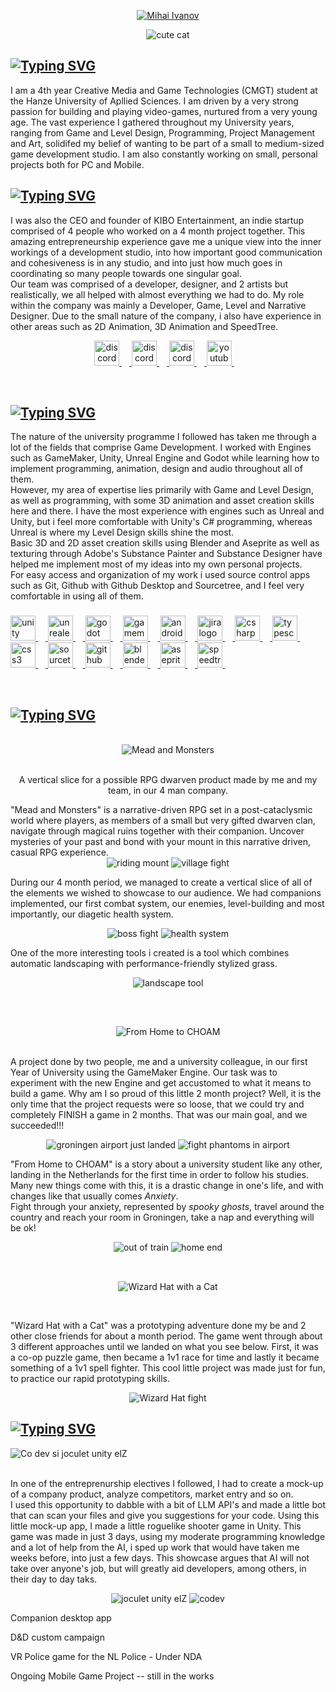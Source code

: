

<link rel="stylesheet" type='text/css' href="https://cdn.jsdelivr.net/gh/devicons/devicon@latest/devicon.min.css" />



<p align="center">
  <a href="https://github.com/CodringherAndFenn">
    <img src="https://fontmeme.com/permalink/250120/e97e05f241fa39fd75928510b6f6ac43.png" alt="Mihai Ivanov" /></a>
</p>


<div align="center">
  <img src="https://i.pinimg.com/originals/72/0c/c4/720cc43d757ee638ad5054a05220fafe.gif" alt="cute cat" />
</div>

## [![Typing SVG](https://readme-typing-svg.demolab.com?font=Fira+Code&pause=1000&width=435&height=30&lines=%F0%9F%91%80+A+bit+about+me+%F0%9F%91%80)](https://git.io/typing-svg)
  
  I am a 4th year Creative Media and Game Technologies (CMGT) student at the Hanze University of Apllied Sciences.
  I am driven by a very strong passion for building and playing video-games, nurtured from a very young age.
  The vast experience I gathered throughout my University years, ranging from Game and Level Design, Programming, Project Management and Art, solidifed my belief of wanting to be part of a small to medium-sized game development studio. I am also constantly working on small, personal projects both for PC and Mobile.
  

## [![Typing SVG](https://readme-typing-svg.demolab.com?font=Fira+Code&pause=1000&width=435&height=30&lines=%F0%9F%90%B1%E2%80%8D%F0%9F%8F%8D+Young+Entrepreneur+%F0%9F%90%B1%E2%80%8D%F0%9F%8F%8D)](https://git.io/typing-svg)

I was also the CEO and founder of KIBO Entertainment, an indie startup comprised of 4 people who worked on a 4 month project together. 
This amazing entrepreneurship experience gave me a unique view into the inner workings of a development studio, into how important good communication and cohesiveness is in any studio, and into just how much goes in coordinating so many people towards one singular goal.<br>
Our team was comprised of a developer, designer, and 2 artists but realistically, we all helped with almost everything we had to do.
My role within the company was mainly a Developer, Game, Level and Narrative Designer. Due to the small nature of the company, i also have experience in other areas such as 2D Animation, 3D Animation and SpeedTree.


<p align="center"></p>
  <div align="center">
    <a href="https://discordapp.com/users/168074357334081538">
      <img src ="https://raw.githubusercontent.com/gilbarbara/logos/refs/heads/main/logos/discord-icon.svg" height="40" alt="discord logo">
      <img width="12" />
    </a>
    <a href="website">
      <img src ="https://i.postimg.cc/sXhg8Twp/No-BG-Logo-Donat-Orana-Morning-Log.png" height="40" alt="discord logo">
      <img width="12" />
    </a>
    <a href="https://www.linkedin.com/in/mihai-ivanov-jucan-81b7b5293/">
      <img src ="https://cdn.jsdelivr.net/gh/devicons/devicon@latest/icons/linkedin/linkedin-original.svg" height="40" alt="discord logo">
      <img width="12" />
    </a>
    <a href="https://www.youtube.com/@MorningLog">
      <img src ="https://raw.githubusercontent.com/gilbarbara/logos/refs/heads/main/logos/youtube-icon.svg" height="40" alt="youtube logo">
      <img width="12" />
    </a>
  </div>
</p>
&nbsp;

## [![Typing SVG](https://readme-typing-svg.demolab.com?font=Fira+Code&pause=1000&width=435&height=30&lines=%F0%9F%91%94+Skills+and+profficiencies+%F0%9F%91%94)](https://git.io/typing-svg)


The nature of the university programme I followed has taken me through a lot of the fields that comprise Game Development. I worked with Engines such as GameMaker, Unity, Unreal Engine and Godot while learning how to implement programming, animation, design and audio throughout all of them.<br>
However, my area of expertise lies primarily with Game and Level Design, as well as programming, with some 3D animation and asset creation skills here and there.
I have the most experience with engines such as Unreal and Unity, but i feel more comfortable with Unity's C# programming, whereas Unreal is where my Level Design skills shine the most.<br>
Basic 3D and 2D asset creation skills using Blender and Aseprite as well as texturing through Adobe's Substance Painter and Substance Designer have helped me implement most of my ideas into my own personal projects.<br>
For easy access and organization of my work i used source control apps such as Git, Github with Github Desktop and Sourcetree, and I feel very comfortable in using all of them.



  <p align="left"></p>

###

<div align="left">
<a href="https://unity.com/">
  <img src="https://cdn.jsdelivr.net/gh/devicons/devicon/icons/unity/unity-original.svg" height="40" alt="unity logo"  />
  <img width="12" />
</a>
<a href="https://www.unrealengine.com/en-US">
  <img src="https://cdn.jsdelivr.net/gh/devicons/devicon/icons/unrealengine/unrealengine-original.svg" height="40" alt="unrealengine logo"  />
  <img width="12" />
</a>
<a href="https://godotengine.org/">
  <img src="https://cdn.jsdelivr.net/gh/devicons/devicon/icons/godot/godot-original.svg" height="40" alt="godot logo"  />
  <img width="12" />
</a>
<a href="https://gamemaker.io/en">
  <img src="https://skillicons.dev/icons?i=gamemakerstudio" height="40" alt="gamemakerstudio logo"  />
  <img width="12" />
</a>
<a href="https://developer.android.com/studio">
  <img src="https://cdn.jsdelivr.net/gh/devicons/devicon/icons/androidstudio/androidstudio-original.svg" height="40" alt="androidstudio logo"  />
  <img width="12" />
</a>
<a href="https://www.atlassian.com/software/jira">
  <img src="https://cdn.jsdelivr.net/gh/devicons/devicon@latest/icons/jira/jira-original-wordmark.svg" height="40" alt="jira logo"/>         
  <img width="12" />
</a>
<a href="https://en.wikipedia.org/wiki/C_Sharp_(programming_language)#:~:text=C%23%20(%2F%CB%8Csi%CB%90%20%CB%88,C%23">
  <img src="https://cdn.jsdelivr.net/gh/devicons/devicon/icons/csharp/csharp-original.svg" height="40" alt="csharp logo"  />
  <img width="12" />
</a>
<a href="https://en.wikipedia.org/wiki/HTML5#:~:text=HTML5%20(Hypertext%20Markup%20Language%205,as%20the%20HTML%20Living%20Standard.">
  <img src="https://cdn.jsdelivr.net/gh/devicons/devicon/icons/html5/html5-original.svg" height="40" alt="typescript logo"  />
  <img width="12" />
</a>
<a href="https://en.wikipedia.org/wiki/CSS">
  <img src="https://cdn.jsdelivr.net/gh/devicons/devicon/icons/css3/css3-original.svg" height="40" alt="css3 logo"  />
  <img width="12" />
</a>
<a href="https://en.wikipedia.org/wiki/HTML5#:~:text=HTML5%20(Hypertext%20Markup%20Language%205,as%20the%20HTML%20Living%20Standard.">
  <img src="https://cdn.jsdelivr.net/gh/devicons/devicon/icons/github/github-original.svg" height="40" alt="sourcetree logo"  />
  <img width="12" />
</a>
<a href="https://www.sourcetreeapp.com/">
  <img src="https://cdn.jsdelivr.net/gh/devicons/devicon/icons/sourcetree/sourcetree-original.svg" height="40" alt="github logo"  />
  <img width="12" />
</a>
<a href="https://www.blender.org/">
  <img src="https://cdn.jsdelivr.net/gh/devicons/devicon/icons/blender/blender-original.svg" height="40" alt="blender logo"  />
  <img width="12" />
</a>
<a href="https://www.aseprite.org/">
  <img src="https://upload.wikimedia.org/wikipedia/commons/2/24/Logo_Aseprite.png" height="40" alt="aseprite logo"  />
  <img width="12" />
</a>
<a href="https://store.speedtree.com/">
  <img src="https://i.postimg.cc/gwtGN4jB/ST-Square-White.png" height="40" alt="speedtree logo"  />
  <img width="12" />
</a>
</div>

&nbsp;

###
</p>

<p align="center"></p>


## [![Typing SVG](https://readme-typing-svg.demolab.com?font=Fira+Code&pause=1000&width=435&height=30&lines=%F0%9F%A4%B9%E2%80%8D%E2%99%82%EF%B8%8F+Team+Projects+%F0%9F%A4%B9%E2%80%8D%E2%99%82%EF%B8%8F)](https://git.io/typing-svg)


<br>
<div align="center">  
  <img src="https://fontmeme.com/permalink/250120/bc7c5a4da55f55d67609926d0acc597b.png" alt="Mead and Monsters" />
</div>

<br>
<p align="center">
A vertical slice for a possible RPG dwarven product made by me and my team, in our 4 man company. <br>
</p>
"Mead and Monsters" is a narrative-driven RPG set in a post-cataclysmic world where players, as members of a small but very gifted dwarven clan, navigate through magical ruins together with their companion. Uncover mysteries of your past and bond with your mount in this narrative driven, casual RPG experience.

<div align="center">
  <img src="https://i.postimg.cc/zBKx60VL/Riding-Mount-Spawn.gif" alt="riding mount" />
  <img src="https://i.postimg.cc/SxxtR6t5/Fighting-Small-Enemy-village.gif" alt="village fight" />
</div>


During our 4 month period, we managed to create a vertical slice of all of the elements we wished to showcase to our audience. We had companions implemented, our first combat system, our enemies, level-building and most importantly, our diagetic health system.
<div align="center">
  <img src="https://i.postimg.cc/TPy7qRxJ/Boss-Fight.gif" alt=" boss fight" />
  <img src="https://i.postimg.cc/FsZBhWG3/diagetic-system.gif" alt="health system" />
</div>

One of the more interesting tools i created is a tool which combines automatic landscaping with performance-friendly stylized grass.

<div align="center">
  <img src="https://i.postimg.cc/P5VVwCgq/Auto-Landscape-Tool.gif" alt="landscape tool" />
</div>

##

&nbsp;


<div align="center">  
  <img src="https://fontmeme.com/permalink/250204/a44deffcb26063a183c96c756379f2ad.png" alt="From Home to CHOAM" />
</div>

<br>

A project done by two people, me and a university colleague, in our first Year of University using the GameMaker Engine. Our task was to experiment with the new Engine and get accustomed to what it means to build a game.
Why am I so proud of this little 2 month project? Well, it is the only time that the project requests were so loose, that we could try and completely FINISH a game in 2 months. That was our main goal, and we succeeded!!!
<br>
<div align="center">
  <img src="https://i.postimg.cc/MKdxT0Q1/2025-01-2015-14-23-ezgif-com-optimize.gif" alt="groningen airport just landed" />
  <img src="https://i.postimg.cc/ncMS4qW4/2025-01-2015-21-45-ezgif-com-video-to-gif-converter.gif" alt="fight phantoms in airport" />
</div>

"From Home to CHOAM" is a story about a university student like any other, landing in the Netherlands for the first time in order to follow his studies.
Many new things come with this, it is a drastic change in one's life, and with changes like that usually comes _*Anxiety*_. <br>
Fight through your anxiety, represented by *spooky ghosts*, travel around the country and reach your room in Groningen, take a nap and everything will be ok!


<div align="center">
  <img src="https://i.postimg.cc/Vk2Nf9xD/2025-01-2015-28-09-ezgif-com-video-to-gif-converter.gif" alt="out of train"  />
  <img src="https://i.postimg.cc/Przcrd0c/2025-01-2015-36-02-ezgif-com-video-to-gif-converter-1.gif" alt="home end"  />
</div>  

##

<br>

<div align="center">  
  <img src="https://fontmeme.com/permalink/250204/e723309f7024d49f3e2c673335c6992d.png" alt="Wizard Hat with a Cat" />
</div>

&nbsp;

"Wizard Hat with a Cat" was a prototyping adventure done my be and 2 other close friends for about a month period. The game went through about 3 different approaches until we landed on what you see below. First, it was a co-op puzzle game, then became a 1v1 race for time and lastly it became something of a 1v1 spell fighter. This cool little project was made just for fun, to practice our rapid prototyping skills.

<div align="center">  
  <img src="https://i.postimg.cc/ZYQyNvR5/Wizard-Hat.gif" alt="Wizard Hat fight" />
</div>

##


## [![Typing SVG](https://readme-typing-svg.demolab.com?font=Fira+Code&pause=1000&width=435&lines=%F0%9F%91%A8%E2%80%8D%F0%9F%8E%93+Other+Projects+%F0%9F%91%A9%E2%80%8D%F0%9F%8E%93)](https://git.io/typing-svg)

<div align="left">  
  <img src="https://fontmeme.com/permalink/250204/09a642619c22a6caecb5ac2b009b1faf.png" alt="Co dev si joculet unity elZ" />
</div>
<br>

In one of the entreprenurship electives I followed, I had to create a mock-up of a company product, analyze competitors, market entry and so on.<br>
I used this opportunity to dabble with a bit of LLM API's and made a little bot that can scan your files and give you suggestions for your code. Using this little mock-up app, I made a little roguelike shooter game in Unity.
This game was made in just 3 days, using my moderate programming knowledge and a lot of help from the AI, i sped up work that would have taken me weeks before, into just a few days.
This showcase argues that AI will not take over anyone's job, but will greatly aid developers, among others, in their day to day taks.

<div align="center">  
  <img src="https://i.postimg.cc/Y9DK0Hth/El-Z-Roguelike.gif" alt="joculet unity elZ" />
  <img src="https://i.postimg.cc/g0GfKJJx/CoDEV.gif" alt="codev" />
</div>

Companion desktop app

D&D custom campaign

VR Police game for the NL Police - Under NDA

Ongoing Mobile Game Project -- still in the works











</p>


          
